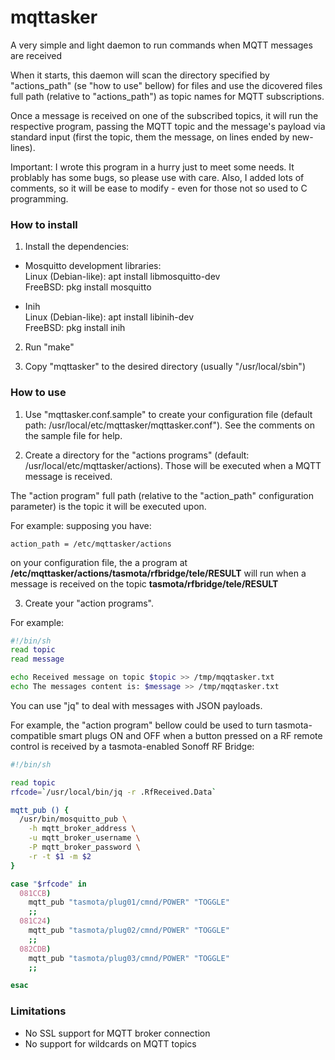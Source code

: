 # mqttasker
A very simple and light daemon to run commands when MQTT messages are received

When it starts, this daemon will scan the directory specified by "actions_path" (se "how to use" bellow) for files and use the dicovered files full path (relative to "actions_path") as topic names for MQTT subscriptions.

Once a message is received on one of the subscribed topics, it will run the respective program, passing the MQTT topic and the message's payload via standard input (first the topic, them the message, on lines ended by new-lines).

Important: I wrote this program in a hurry just to meet some needs.  It problably has some bugs, so please use with care.  Also, I added lots of comments, so it will be ease to modify - even for those not so used to C programming.

### How to install

1. Install the dependencies:

* Mosquitto development libraries:\
  Linux (Debian-like): apt install libmosquitto-dev\
  FreeBSD: pkg install mosquitto

* Inih\
  Linux (Debian-like): apt install libinih-dev\
  FreeBSD: pkg install inih

2. Run "make"

3. Copy "mqttasker" to the desired directory (usually "/usr/local/sbin")


### How to use

1. Use "mqttasker.conf.sample" to create your configuration file (default path: /usr/local/etc/mqttasker/mqttasker.conf").  See the comments on the sample file for help.

2. Create a directory for the "actions programs" (default: /usr/local/etc/mqttasker/actions).  Those will be executed when a MQTT message is received.

The "action program" full path (relative to the "action_path" configuration parameter) is the topic it will be executed upon.

For example: supposing you have:

```
action_path = /etc/mqttasker/actions
```

on your configuration file, the a program at **/etc/mqttasker/actions/tasmota/rfbridge/tele/RESULT** will run when a message is received on the topic **tasmota/rfbridge/tele/RESULT**

3. Create your "action programs".

For example:

```sh
#!/bin/sh
read topic
read message

echo Received message on topic $topic >> /tmp/mqqtasker.txt
echo The messages content is: $message >> /tmp/mqqtasker.txt
```

You can use "jq" to deal with messages with JSON payloads.

For example, the "action program" bellow could be used to turn tasmota-compatible smart plugs ON and OFF when a button pressed on a RF remote control is received by a tasmota-enabled Sonoff RF Bridge:

```sh
#!/bin/sh

read topic
rfcode=`/usr/local/bin/jq -r .RfReceived.Data`

mqtt_pub () {
  /usr/bin/mosquitto_pub \
    -h mqtt_broker_address \
    -u mqtt_broker_username \
    -P mqtt_broker_password \
    -r -t $1 -m $2
}

case "$rfcode" in
  081CCB)
    mqtt_pub "tasmota/plug01/cmnd/POWER" "TOGGLE"
    ;;
  081C24)
    mqtt_pub "tasmota/plug02/cmnd/POWER" "TOGGLE"
    ;;
  082CDB)
    mqtt_pub "tasmota/plug03/cmnd/POWER" "TOGGLE"
    ;;

esac
```

### Limitations

* No SSL support for MQTT broker connection
* No support for wildcards on MQTT topics

